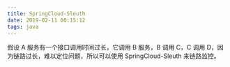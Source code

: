 ```yaml
---
title: SpringCloud-Sleuth
date: 2019-02-11 00:15:12
tags: java
---
```


假设 A 服务有一个接口调用时间过长，它调用 B 服务，B 调用 C，C 调用 D，因为链路过长，难以定位问题，所以可以使用 SpringCloud-Sleuth 来链路监控。

##

